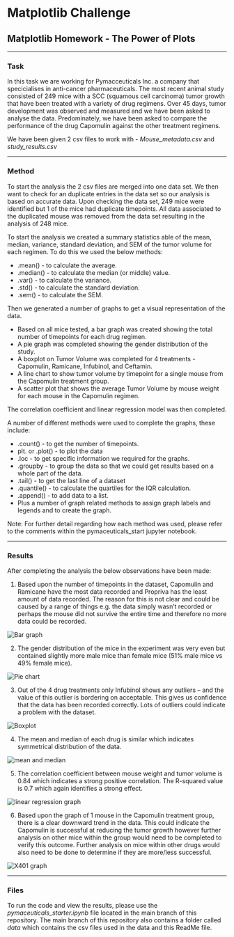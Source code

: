 # Matplotlib Challenge
## Matplotlib Homework - The Power of Plots

---
### Task

In this task we are working for Pymacceuticals Inc. a company that specicialises in anti-cancer pharmaceuticals. The most recent animal study consisted of 249 mice with a SCC (squamous cell carcinoma) tumor growth that have been treated with a variety of drug regimens. Over 45 days, tumor development was observed and measured and we have been asked to analyse the data. Predominately, we have been asked to compare the performance of the drug Capomulin against the other treatment regimens. 

We have been given 2 csv files to work with - _Mouse_metadata.csv_ and _study_results.csv_

----
### Method

To start the analysis the 2 csv files are merged into one data set.
We then want to check for an duplicate entries in the data set so our analysis is based on accurate data. Upon checking the data set, 249 mice were identified but 1 of the mice had duplicate timepoints. All data associated to the duplicated mouse was removed from the data set resulting in the analysis of 248 mice.

To start the analysis we created a summary statistics able of the mean, median, variance, standard deviation, and SEM of the tumor volume for each regimen.
To do this we used the below methods:

* .mean() - to calculate the average.
* .median() - to calculate the median (or middle) value.
* .var() - to calculate the variance.
* .std() - to calculate the standard deviation.
* .sem() - to calculate the SEM.

Then we generated a number of graphs to get a visual representation of the data.

* Based on all mice tested, a bar graph was created showing the total number of timepoints for each drug regimen.
* A pie graph was completed showing the gender distribution of the study.
* A boxplot on Tumor Volume was completed for 4 treatments - Capomulin, Ramicane, Infubinol, and Ceftamin.
* A line chart to show tumor volume by timepoint for a single mouse from the Capomulin treatment group.
* A scatter plot that shows the average Tumor Volume by mouse weight for each mouse in the Capomulin regimen.

The correlation coefficient and linear regression model was then completed.

A number of different methods were used to complete the graphs, these include:

* .count() - to get the number of timepoints.
* plt. or .plot() - to plot the data 
* .loc - to get specific information we required for the graphs.
* .groupby - to group the data so that we could get results based on a whole part of the data.
* .tail() - to get the last line of a dataset
* .quantile() - to calculate the quartiles for the IQR calculation.
* .append() - to add data to a list.
* Plus a number of graph related methods to assign graph labels and legends and to create the graph.

Note: For further detail regarding how each method was used, please refer to the comments within the pymaceuticals_start jupyter notebook. 

----
### Results

After completing the analysis the below observations have been made:
1.	Based upon the number of timepoints in the dataset, Capomulin and Ramicane have the most data recorded and Propriva has the least amount of data recorded. The reason for this is not clear and could be caused by a range of things e.g. the data simply wasn’t recorded or perhaps the mouse did not survive the entire time and therefore no more data could be recorded.

![Bar graph](https://user-images.githubusercontent.com/82348616/121468596-69de8900-c9fe-11eb-92c5-149d8994e3ef.PNG)

2.	The gender distribution of the mice in the experiment was very even but contained slightly more male mice than female mice (51% male mice vs 49% female mice).

![Pie chart](https://user-images.githubusercontent.com/82348616/121468656-84186700-c9fe-11eb-9d4b-17fbf2660e0e.PNG)

3.	Out of the 4 drug treatments only Infubinol shows any outliers – and the value of this outlier is bordering on acceptable. This gives us confidence that the data has been recorded correctly. Lots of outliers could indicate a problem with the dataset.

![Boxplot](https://user-images.githubusercontent.com/82348616/121468688-8da1cf00-c9fe-11eb-9f6e-655f627896b8.PNG)

4.	The mean and median of each drug is similar which indicates symmetrical distribution of the data.

![mean and median](https://user-images.githubusercontent.com/82348616/121468747-aa3e0700-c9fe-11eb-8b54-08526dc4e0c3.PNG)

5.	The correlation coefficient between mouse weight and tumor volume is 0.84 which indicates a strong positive correlation. The R-squared value is 0.7 which again identifies a strong effect.

![linear regression graph](https://user-images.githubusercontent.com/82348616/121468718-a01c0880-c9fe-11eb-8c7e-516ea7c12e33.PNG)

6.	Based upon the graph of 1 mouse in the Capomulin treatment group, there is a clear downward trend in the data. This could indicate the Capomulin is successful at reducing the tumor growth however further analysis on other mice within the group would need to be completed to verify this outcome. Further analysis on mice within other drugs would also need to be done to determine if they are more/less successful.

![X401 graph](https://user-images.githubusercontent.com/82348616/121468734-a4e0bc80-c9fe-11eb-80ce-dd11f5280c4e.PNG)

----
### Files

To run the code and view the results, please use the *pymaceuticals_starter.ipynb*  file located in the main branch of this repository.
The main branch of this repository also contains a folder called _data_ which contains the csv files used in the data and this ReadMe file.



